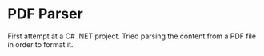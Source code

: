 # PDF Parser
First attempt at a C# .NET project. Tried parsing the content from a PDF file in order to format it.
